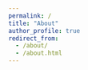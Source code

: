 ```yaml
---
permalink: /
title: "About"
author_profile: true
redirect_from: 
  - /about/
  - /about.html
---
```


